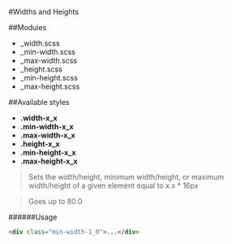#Widths and Heights

##Modules

* _width.scss
* _min-width.scss
* _max-width.scss
* _height.scss
* _min-height.scss
* _max-height.scss

##Available styles

* **.width-x_x**
* **.min-width-x_x**
* **.max-width-x_x**
* **.height-x_x**
* **.min-height-x_x**
* **.max-height-x_x**

> Sets the width/height, minimum width/height, or maximum width/height of a given element equal to x.x * 16px

> Goes up to 80.0

######Usage
``` html
<div class="min-width-1_0">...</div>
```